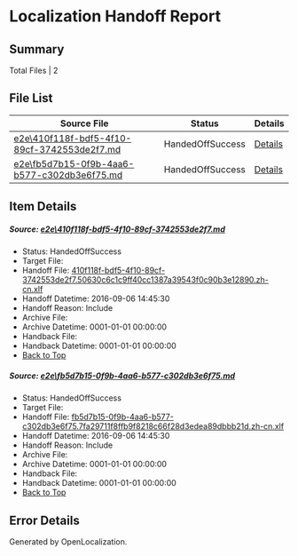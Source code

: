 # <a name='report-top'></a> Localization Handoff Report

## Summary
 Total Files | 2

## File List
 Source File | Status | Details 
 ----------- | ------ | ------- 
 [e2e\410f118f-bdf5-4f10-89cf-3742553de2f7.md](https://github.com/OpenLocalizationTestOrg/ol-test0/blob/193a2798b5163861e97b9fd0bff174c95febdf84/e2e/410f118f-bdf5-4f10-89cf-3742553de2f7.md) | HandedOffSuccess | [Details](#9b952cbc205461b2bcc7ae258f34b0ab211244331)
 [e2e\fb5d7b15-0f9b-4aa6-b577-c302db3e6f75.md](https://github.com/OpenLocalizationTestOrg/ol-test0/blob/193a2798b5163861e97b9fd0bff174c95febdf84/e2e/fb5d7b15-0f9b-4aa6-b577-c302db3e6f75.md) | HandedOffSuccess | [Details](#0fecc6d9848ca5d0f110e7da1d538cb032d4beeb3)

## Item Details
##### <a name='9b952cbc205461b2bcc7ae258f34b0ab211244331'></a> Source: [e2e\410f118f-bdf5-4f10-89cf-3742553de2f7.md](https://github.com/OpenLocalizationTestOrg/ol-test0/blob/193a2798b5163861e97b9fd0bff174c95febdf84/e2e/410f118f-bdf5-4f10-89cf-3742553de2f7.md)
* Status: HandedOffSuccess
* Target File: 
* Handoff File: [410f118f-bdf5-4f10-89cf-3742553de2f7.50630c6c1c9ff40cc1387a39543f0c90b3e12890.zh-cn.xlf](https://github.com/OpenLocalizationTestOrg/ol-test0-handoff/blob/6bf47640c251555e5dd0d97d427c8c3f1a033c2c/ol-handoff/OpenLocalizationTestOrg/ol-test0-zhcn/ci/ht/410f118f-bdf5-4f10-89cf-3742553de2f7.50630c6c1c9ff40cc1387a39543f0c90b3e12890.zh-cn.xlf)
* Handoff Datetime: 2016-09-06 14:45:30
* Handoff Reason: Include
* Archive File: 
* Archive Datetime: 0001-01-01 00:00:00
* Handback File: 
* Handback Datetime: 0001-01-01 00:00:00
* [Back to Top](#report-top)

##### <a name='0fecc6d9848ca5d0f110e7da1d538cb032d4beeb3'></a> Source: [e2e\fb5d7b15-0f9b-4aa6-b577-c302db3e6f75.md](https://github.com/OpenLocalizationTestOrg/ol-test0/blob/193a2798b5163861e97b9fd0bff174c95febdf84/e2e/fb5d7b15-0f9b-4aa6-b577-c302db3e6f75.md)
* Status: HandedOffSuccess
* Target File: 
* Handoff File: [fb5d7b15-0f9b-4aa6-b577-c302db3e6f75.7fa29711f8ffb9f8218c66f28d3edea89dbbb21d.zh-cn.xlf](https://github.com/OpenLocalizationTestOrg/ol-test0-handoff/blob/6bf47640c251555e5dd0d97d427c8c3f1a033c2c/ol-handoff/OpenLocalizationTestOrg/ol-test0-zhcn/ci/ht/fb5d7b15-0f9b-4aa6-b577-c302db3e6f75.7fa29711f8ffb9f8218c66f28d3edea89dbbb21d.zh-cn.xlf)
* Handoff Datetime: 2016-09-06 14:45:30
* Handoff Reason: Include
* Archive File: 
* Archive Datetime: 0001-01-01 00:00:00
* Handback File: 
* Handback Datetime: 0001-01-01 00:00:00
* [Back to Top](#report-top)


## Error Details

Generated by OpenLocalization.
